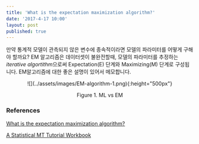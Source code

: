 ```yaml
---
title: 'What is the expectation maximization algorithm?'
date: '2017-4-17 10:00'
layout: post
published: true
---
```


만약 통계적 모델이 관측되지 않은 변수에 종속적이라면 모델의 파라미터를 어떻게 구해야 할까요? EM 알고리즘은 데이터셋이 불완전할때, 모델의 파라미터를 추정하는 *iterative algortithm*으로써 Expectation(E) 단계와 Maximizing(M) 단계로 구성됩니다. EM알고리즘에 대한 좋은 설명이 있어서 메모합니다.

<div style="text-align:center" markdown="1">
![](../assets/images/EM-algorithm-1.png){:height="500px"}

Figure 1. ML vs EM
</div>

### References

[What is the expectation maximization algorithm?](https://www.nature.com/nbt/journal/v26/n8/pdf/nbt1406.pdf)

[A Statistical MT Tutorial Workbook](http://www.isi.edu/natural-language/mt/wkbk.pdf)

